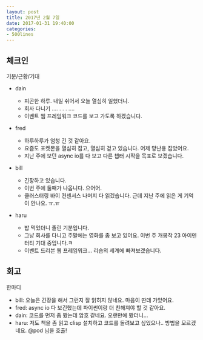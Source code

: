 ```yaml
---
layout: post
title: 2017년 2월 7일
date: 2017-01-31 19:40:00
categories:
- 500lines
---
```


## 체크인

기분/근황/기대

* dain
  * 피곤한 하루. 내일 쉬어서 오늘 열심히 일했더니.
  * 회사 다니기 .... . . . ....
  * 이벤트 웹 프레임워크 코드를 보고 가도록 하겠습니다.

* fred
  * 하루하루가 엄청 긴 것 같아요.
  * 요즘도 포켓몬을 열심히 잡고, 열심히 걷고 있습니다. 어제 망난용 잡았어요.
  * 지난 주에 보던 async io를 다 보고 다른 챕터 시작을 목표로 보겠습니다.

* bill
  * 긴장하고 있습니다.
  * 이번 주에 둘째가 나옵니다. 으어어.
  * 클러스터링 바이 컨센서스 나머지 다 읽겠습니다. 근데 지난 주에 읽은 게 기억이 안나요. ㅠ.ㅠ

* haru
  * 밥 먹었더니 졸린 기분입니다.
  * 그냥 회사를 다니고 주말에는 영화를 좀 보고 있어요. 이번 주 개봉작 23 아이덴터티 기대 중입니다.ㅋ
  * 이벤트 드리븐 웹 프레임워크... 리습의 세계에 빠져보겠습니다.

## 회고

한마디
* bill: 오늘은 긴장을 해서 그런지 잘 읽히지 않네요. 마음이 딴데 가있어요.
* fred: async io 다 보긴했는데 파이썬이랑 더 친해져야 할 것 같아요.
* dain: 코드를 먼저 좀 봤는데 암호 같네요. 오랜만에 봤더니...
* haru: 저도 책을 좀 읽고 clisp 설치하고 코드를 돌려보고 싶었으나.. 방법을 모르겠네요. @pod 님을 호출!
